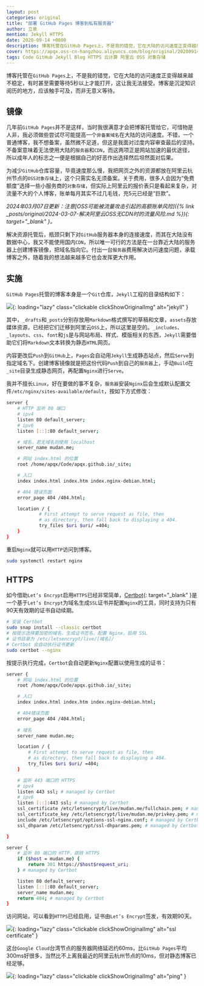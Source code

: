 ```yaml
---
layout: post
categories: original
title: "部署 GitHub Pages 博客到私有服务器"
author: 立泉
mention: Jekyll HTTPS
date: 2020-09-14 +0800
description: 博客托管在GitHub Pages上，不是我的错觉，它在大陆的访问速度正变得越来越不稳定，有时甚至需要等待5秒以上才能打开，这让我无法接受。博客是沉淀知识阅历的地方，应该触手可及，而非无意义等待。
cover: https://apqx.oss-cn-hangzhou.aliyuncs.com/blog/original/20200914/jekyll_project.png
tags: Code GitHub Jekyll Blog HTTPS 云计算 阿里云 OSS 对象存储
---
```


博客托管在`GitHub Pages`上，不是我的错觉，它在大陆的访问速度正变得越来越不稳定，有时甚至需要等待5秒以上才能打开，这让我无法接受。博客是沉淀知识阅历的地方，应该触手可及，而非无意义等待。

## 镜像

几年前`GitHub Pages`并不是这样，当时我很满意才会把博客托管给它，可惜物是人非，我必须做些尝试尽可能提高一个`非备案域名`在大陆的访问速度。不错，一个普通博客，我不想备案，虽然微不足道，但这是我面对过度内容审查最后的坚持。不备案意味着无法使用大陆的`服务器`和`CDN`，而这两项正是网站加速的最优途径，所以成年人的标志之一便是根据自己的好恶作出选择然后坦然面对后果。

为减少`GitHub`仓库容量，毕竟速度那么慢，我把网页之外的资源都放在阿里云杭州节点的`OSS对象存储`上，这个只需实名无须备案。关于费用，很多人会因为“免费额度”选择一些小服务商的`对象存储`，但实际上阿里云的报价表只是看起来复杂，对流量不大的个人博客，账单每月其实不过几毛钱，充5元已经是“巨款”。

*2024年03月07日更新：注意[OSS可能被流量攻击引起的高额账单风险]({% link _posts/original/2024-03-07-解决阿里云OSS无CDN时的流量风险.md %}){: target="_blank" }。*

解决资源托管后，瓶颈只剩下对`GitHub`服务器本身的连接速度，而其在大陆没有数据中心，我又不能使用国内`CDN`，所以唯一可行的方法是在一台靠近大陆的服务器上创建博客镜像，把域名指向它。付出一台`服务器`费用解决访问速度问题，承载博客之外，随着我的想法越来越多它也会发挥更大作用。

## 实施

`GitHub Pages`托管的博客本身是一个`Git`仓库，`Jekyll`工程的目录结构如下：

![](https://apqx.oss-cn-hangzhou.aliyuncs.com/blog/original/20200914/jekyll_project.png){: loading="lazy" class="clickable clickShowOriginalImg" alt="jekyll" }

其中，`_drafts`和`_posts`分别存放用`Markdown`格式撰写的草稿和文章，`assets`存放媒体资源，已经把它们迁移到阿里云`OSS`上，所以这里是空的。`_includes`、`_layouts`、`css`、`font`和`js`是与网站布局、样式、模版相关的东西，`Jekyll`需要借助它们将`Markdown`文本转换为静态`HTML`网页。

内容更改后`Push`到`GitHub`上，`Pages`会自动用`Jekyll`生成静态站点，然后`Serve`到指定域名下。创建博客镜像就是把这份代码`Push`到自己的`服务器`上，手动`Build`在`_site`目录生成静态网页，再配置`Nginx`进行`Serve`。

我并不擅长`Linux`，好在要做的事不复杂，`服务器`安装`Nginx`后会生成默认配置文件`/etc/nginx/sites-available/default`，按如下方式修改：

```sh
server {
    # HTTP 监听 80 端口
    # ipv4
    listen 80 default_server;
    # ipv6
    listen [::]:80 default_server;

    # 域名，若无域名则使用 localhost
    server_name mudan.me;

    # 网站 index.html 的位置
    root /home/apqx/Code/apqx.github.io/_site;

    # 入口
    index index.html index.htm index.nginx-debian.html;

    # 404 错误页面
    error_page 404 /404.html;

    location / {
            # First attempt to serve request as file, then
            # as directory, then fall back to displaying a 404.
            try_files $uri $uri/ =404;
    }
}
```

重启`Nginx`就可以用`HTTP`访问到博客。

```sh
sudo systemctl restart nginx
```

## HTTPS

如今借助`Let’s Encrypt`启用`HTTPS`已经非常简单，[Certbot](https://certbot.eff.org/lets-encrypt/ubuntufocal-nginx){: target="_blank" }是一个基于`Let’s Encrypt`为域名生成`SSL`证书并配置`Nginx`的工具，同时支持为只有90天有效期的证书自动续期。

```sh
# 安装 Certbot
sudo snap install --classic certbot
# 按提示选择要加密的域名，生成证书签名，配置 Nginx，启用 SSL
# 证书目录为 /etc/letsencrypt/live/[域名]/
# Certbot 会自动执行证书更新
sudo certbot --nginx
```

按提示执行完成，`Certbot`会自动更新`Nginx`配置以使用生成的证书：

```sh
server {
	# 网站 index.html 的位置
	root /home/apqx/Code/apqx.github.io/_site;

	# 入口
	index index.html index.htm index.nginx-debian.html;

	# 404错误页面
   	error_page 404 /404.html;
    
    # 域名
	server_name mudan.me;

	location / {
		# First attempt to serve request as file, then
		# as directory, then fall back to displaying a 404.
		try_files $uri $uri/ =404;
	}

    # 监听 443 端口的 HTTPS
    # ipv4
    listen 443 ssl; # managed by Certbot
    # ipv6
	listen [::]:443 ssl; # managed by Certbot
    ssl_certificate /etc/letsencrypt/live/mudan.me/fullchain.pem; # managed by Certbot
    ssl_certificate_key /etc/letsencrypt/live/mudan.me/privkey.pem; # managed by Certbot
    include /etc/letsencrypt/options-ssl-nginx.conf; # managed by Certbot
    ssl_dhparam /etc/letsencrypt/ssl-dhparams.pem; # managed by Certbot

}

server {
	# 监听 80 端口的 HTTP，跳转 HTTPS
    if ($host = mudan.me) {
        return 301 https://$host$request_uri;
    } # managed by Certbot

    listen 80 default_server;
    listen [::]:80 default_server;
    server_name mudan.me;
    return 404; # managed by Certbot
}
```

访问网站，可以看到`HTTPS`已经启用，证书由`Let’s Encrypt`签发，有效期90天。

![](https://apqx.oss-cn-hangzhou.aliyuncs.com/blog/original/20200914/lets_encrypt.jpg){: loading="lazy" class="clickable clickShowOriginalImg" alt="ssl certificate" }

这台`Google Cloud`台湾节点的服务器网络延迟约60ms，比`GitHub Pages`平均300ms好很多，当然比不上离我最近的阿里云杭州节点的10ms，但对静态博客已经足够。

![](https://apqx.oss-cn-hangzhou.aliyuncs.com/blog/original/20200914/ping_apqxme.jpg){: loading="lazy" class="clickable clickShowOriginalImg" alt="ping" }